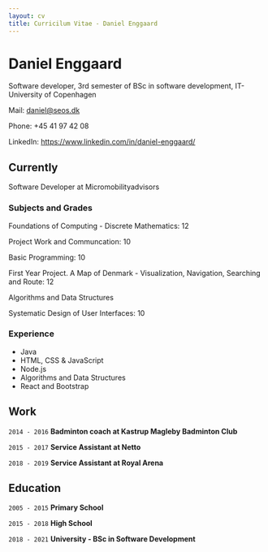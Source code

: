 ```yaml
---
layout: cv
title: Curricilum Vitae - Daniel Enggaard
---
```

# Daniel Enggaard
Software developer, 3rd semester of BSc in software development, IT-University of Copenhagen

Mail: daniel@seos.dk

Phone: +45 41 97 42 08

LinkedIn: https://www.linkedin.com/in/daniel-enggaard/


## Currently

Software Developer at Micromobilityadvisors


### Subjects and Grades

Foundations of Computing - Discrete Mathematics: 12

Project Work and Communcation: 10

Basic Programming: 10

First Year Project. A Map of Denmark - Visualization, Navigation, Searching and Route: 12

Algorithms and Data Structures

Systematic Design of User Interfaces: 10


### Experience

- Java
- HTML, CSS & JavaScript
- Node.js
- Algorithms and Data Structures
- React and Bootstrap

## Work

`2014 - 2016`
__Badminton coach at Kastrup Magleby Badminton Club__

`2015 - 2017`
__Service Assistant at Netto__



`2018 - 2019`
__Service Assistant at Royal Arena__


## Education

`2005 - 2015`
__Primary School__

`2015 - 2018`
__High School__

`2018 - 2021`
__University - BSc in Software Development__

